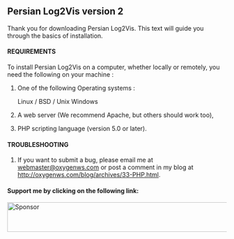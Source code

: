 ## Persian Log2Vis version 2

Thank you for downloading Persian Log2Vis. This text will guide you 
through the basics of installation.

#### REQUIREMENTS

To install Persian Log2Vis on a computer, whether locally or remotely, 
you need the following on your machine :

1. One of the following Operating systems :

    Linux / BSD / Unix
    Windows

2. A web server (We recommend Apache, but others should work too),

3. PHP scripting language (version 5.0 or later).

#### TROUBLESHOOTING

1. If you want to submit a bug, please email me at <webmaster@oxygenws.com>
   or post a comment in my blog at <http://oxygenws.com/blog/archives/33-PHP.html>.

#### Support me by clicking on the following link:
<a target='_blank' rel='nofollow' href='https://app.codesponsor.io/link/yi176dB11vaBowCMj8pQ4Ffs/omid/Persian-Log2Vis'>  <img alt='Sponsor' width='888' height='68' src='https://app.codesponsor.io/embed/yi176dB11vaBowCMj8pQ4Ffs/omid/Persian-Log2Vis.svg' /></a>
